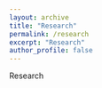 ```yaml
---
layout: archive
title: "Research"
permalink: /research
excerpt: "Research"
author_profile: false
---
```


Research
